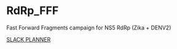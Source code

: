 # RdRp_FFF
Fast Forward Fragments campaign for NS5 RdRp (Zika + DENV2)

[SLACK PLANNER](https://xchem-workspace.slack.com/lists/T01MX6021AR/F07SNQ7N7QD)

